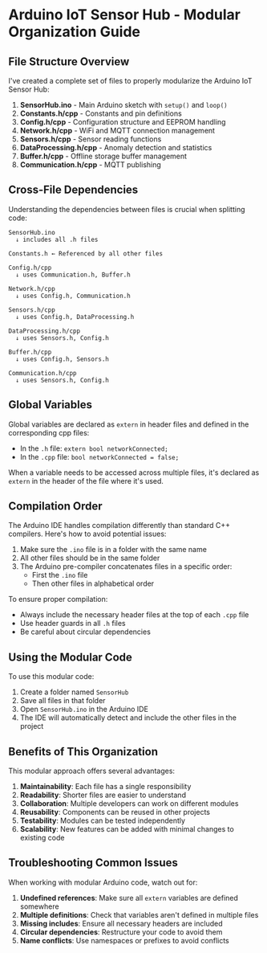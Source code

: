 # Arduino IoT Sensor Hub - Modular Organization Guide

## File Structure Overview

I've created a complete set of files to properly modularize the Arduino IoT Sensor Hub:

1. **SensorHub.ino** - Main Arduino sketch with `setup()` and `loop()`
2. **Constants.h/cpp** - Constants and pin definitions
3. **Config.h/cpp** - Configuration structure and EEPROM handling
4. **Network.h/cpp** - WiFi and MQTT connection management
5. **Sensors.h/cpp** - Sensor reading functions
6. **DataProcessing.h/cpp** - Anomaly detection and statistics
7. **Buffer.h/cpp** - Offline storage buffer management
8. **Communication.h/cpp** - MQTT publishing

## Cross-File Dependencies

Understanding the dependencies between files is crucial when splitting code:

```
SensorHub.ino
  ↓ includes all .h files

Constants.h ← Referenced by all other files

Config.h/cpp
  ↓ uses Communication.h, Buffer.h

Network.h/cpp
  ↓ uses Config.h, Communication.h

Sensors.h/cpp
  ↓ uses Config.h, DataProcessing.h

DataProcessing.h/cpp
  ↓ uses Sensors.h, Config.h

Buffer.h/cpp
  ↓ uses Config.h, Sensors.h

Communication.h/cpp
  ↓ uses Sensors.h, Config.h
```

## Global Variables

Global variables are declared as `extern` in header files and defined in the corresponding cpp files:

- In the `.h` file: `extern bool networkConnected;`
- In the `.cpp` file: `bool networkConnected = false;`

When a variable needs to be accessed across multiple files, it's declared as `extern` in the header of the file where it's used.

## Compilation Order

The Arduino IDE handles compilation differently than standard C++ compilers. Here's how to avoid potential issues:

1. Make sure the `.ino` file is in a folder with the same name
2. All other files should be in the same folder
3. The Arduino pre-compiler concatenates files in a specific order:
   - First the `.ino` file
   - Then other files in alphabetical order

To ensure proper compilation:
- Always include the necessary header files at the top of each `.cpp` file
- Use header guards in all `.h` files
- Be careful about circular dependencies

## Using the Modular Code

To use this modular code:

1. Create a folder named `SensorHub`
2. Save all files in that folder
3. Open `SensorHub.ino` in the Arduino IDE
4. The IDE will automatically detect and include the other files in the project

## Benefits of This Organization

This modular approach offers several advantages:

1. **Maintainability**: Each file has a single responsibility
2. **Readability**: Shorter files are easier to understand
3. **Collaboration**: Multiple developers can work on different modules
4. **Reusability**: Components can be reused in other projects
5. **Testability**: Modules can be tested independently
6. **Scalability**: New features can be added with minimal changes to existing code

## Troubleshooting Common Issues

When working with modular Arduino code, watch out for:

1. **Undefined references**: Make sure all `extern` variables are defined somewhere
2. **Multiple definitions**: Check that variables aren't defined in multiple files
3. **Missing includes**: Ensure all necessary headers are included
4. **Circular dependencies**: Restructure your code to avoid them
5. **Name conflicts**: Use namespaces or prefixes to avoid conflicts
